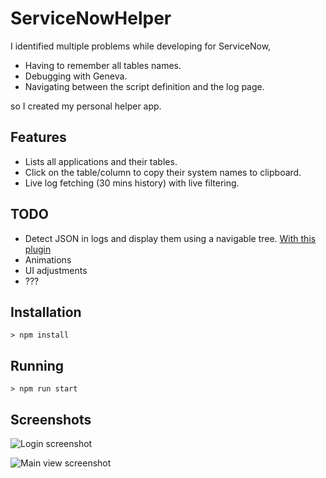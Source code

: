 # ServiceNowHelper

I identified multiple problems while developing for ServiceNow,

- Having to remember all tables names.
- Debugging with Geneva.
- Navigating between the script definition and the log page.

so I created my personal helper app.

## Features

- Lists all applications and their tables.
- Click on the table/column to copy their system names to clipboard.
- Live log fetching (30 mins history) with live filtering.

## TODO

- Detect JSON in logs and display them using a navigable tree. [With this plugin](https://github.com/mohsen1/json-formatter)
- Animations
- UI adjustments
- ???

## Installation

```
> npm install
```

## Running

```
> npm run start
```
## Screenshots

![Login screenshot](http://i.imgur.com/sPA4uHO.png)

![Main view screenshot](http://i.imgur.com/RlaVr4x.png)
